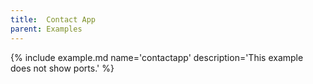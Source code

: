 ```yaml
---
title:  Contact App
parent: Examples
---
```


{% include example.md name='contactapp' description='This example does not show ports.' %}